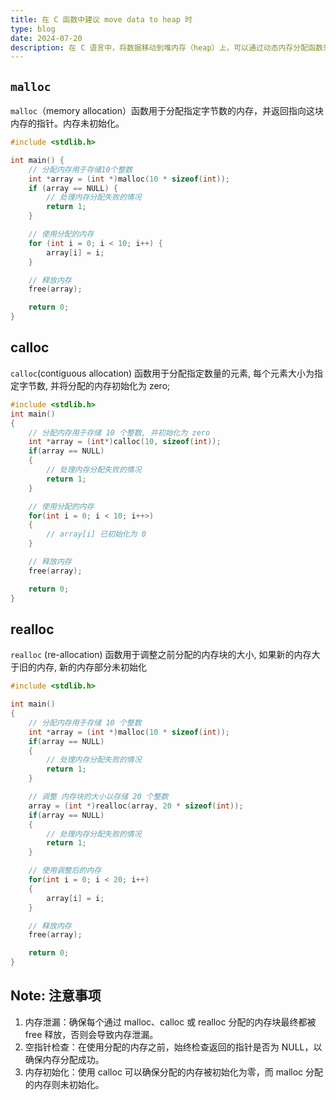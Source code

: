 ```yaml
---
title: 在 C 函数中建议 move data to heap 时
type: blog
date: 2024-07-20
description: 在 C 语言中，将数据移动到堆内存（heap）上，可以通过动态内存分配函数来实现。这些函数包括 malloc、calloc、realloc
---
```


## `malloc`

`malloc`（memory allocation）函数用于分配指定字节数的内存，并返回指向这块内存的指针。内存未初始化。

```c
#include <stdlib.h>

int main() {
    // 分配内存用于存储10个整数
    int *array = (int *)malloc(10 * sizeof(int));
    if (array == NULL) {
        // 处理内存分配失败的情况
        return 1;
    }

    // 使用分配的内存
    for (int i = 0; i < 10; i++) {
        array[i] = i;
    }

    // 释放内存
    free(array);

    return 0;
}
```

## calloc

`calloc`(contiguous allocation) 函数用于分配指定数量的元素, 每个元素大小为指定字节数, 并将分配的内存初始化为 zero;

```c
#include <stdlib.h>
int main()
{
    // 分配内存用于存储 10 个整数, 并初始化为 zero
    int *array = (int*)calloc(10, sizeof(int));
    if(array == NULL)
    {
        // 处理内存分配失败的情况
        return 1;
    }

    // 使用分配的内存
    for(int i = 0; i < 10; i++>)
    {
        // array[i] 已初始化为 0
    }

    // 释放内存
    free(array);

    return 0;
}
```

## realloc

`realloc` (re-allocation) 函数用于调整之前分配的内存块的大小, 如果新的内存大于旧的内存, 新的内存部分未初始化

```c
#include <stdlib.h>

int main()
{
    // 分配内存用于存储 10 个整数
    int *array = (int *)malloc(10 * sizeof(int));
    if(array == NULL)
    {
        // 处理内存分配失败的情况
        return 1;
    }

    // 调整 内存块的大小以存储 20 个整数
    array = (int *)realloc(array, 20 * sizeof(int));
    if(array == NULL)
    {
        // 处理内存分配失败的情况
        return 1;
    }

    // 使用调整后的内存
    for(int i = 0; i < 20; i++)
    {
        array[i] = i;
    }

    // 释放内存
    free(array);

    return 0;
}
```

## Note: 注意事项

1. 内存泄漏：确保每个通过 malloc、calloc 或 realloc 分配的内存块最终都被 free 释放，否则会导致内存泄漏。
2. 空指针检查：在使用分配的内存之前，始终检查返回的指针是否为 NULL，以确保内存分配成功。
3. 内存初始化：使用 calloc 可以确保分配的内存被初始化为零，而 malloc 分配的内存则未初始化。
